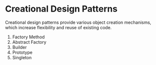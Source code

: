 # Creational Design Patterns

Creational design patterns provide various object creation mechanisms, which increase flexibility and reuse of existing code.

1. Factory Method
2. Abstract Factory
3. Builder
4. Prototype
5. Singleton
